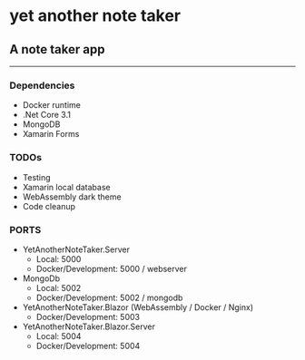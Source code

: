 # yet another note taker

## A note taker app
----


### Dependencies
- Docker runtime
- .Net Core 3.1
- MongoDB
- Xamarin Forms

### TODOs
- Testing
- Xamarin local database
- WebAssembly dark theme
- Code cleanup


### PORTS
- YetAnotherNoteTaker.Server
    - Local: 5000
    - Docker/Development: 5000 / webserver
- MongoDb
    - Local: 5002
    - Docker/Development: 5002 / mongodb
- YetAnotherNoteTaker.Blazor (WebAssembly / Docker / Nginx)
    - Docker/Development: 5003
- YetAnotherNoteTaker.Blazor.Server
    - Local: 5004
    - Docker/Development: 5004